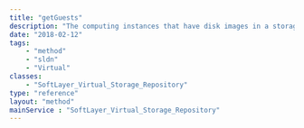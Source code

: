 ```yaml
---
title: "getGuests"
description: "The computing instances that have disk images in a storage repository."
date: "2018-02-12"
tags:
    - "method"
    - "sldn"
    - "Virtual"
classes:
    - "SoftLayer_Virtual_Storage_Repository"
type: "reference"
layout: "method"
mainService : "SoftLayer_Virtual_Storage_Repository"
---
```

